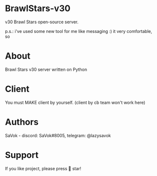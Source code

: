 # BrawlStars-v30
v30 Brawl Stars open-source server.

p.s.: i've used some new tool for me like messaging :) it very comfortable, so
# About
Brawl Stars v30 server written on Python
# Client
You must MAKE client by yourself. (client by cb team won't work here)
# Authors
SaVok - discord: SaVok#8005, telegram: @lazysavok
# Support
If you like project, please press 🌟 star!
